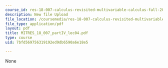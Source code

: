 ```yaml
---
course_id: res-18-007-calculus-revisited-multivariable-calculus-fall-2011
description: New file Upload
file_location: /coursemedia/res-18-007-calculus-revisited-multivariable-calculus-fall-2011/7bfd569756319192ed9db6590a6e18e5_MITRES_18_007_partIV_lec04.pdf
file_type: application/pdf
layout: pdf
title: MITRES_18_007_partIV_lec04.pdf
type: course
uid: 7bfd569756319192ed9db6590a6e18e5

---
```

None